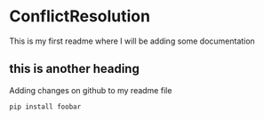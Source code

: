 # ConflictResolution

This is my first readme where I will be adding some documentation
## this is another heading
Adding changes on github to my readme file

```bash
pip install foobar
```
